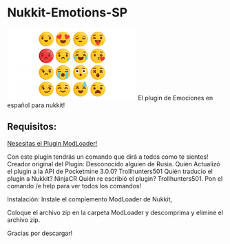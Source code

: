 # Nukkit-Emotions-SP
<img src="https://raw.githubusercontent.com/Trollhunters501/Nukkit-Emotions-SP/main/Icon.png"/>
El plugin de Emociones en español para nukkit!
<h2>Requisitos:</h2>
<a href="https://cloudburstmc.org/resources/modloader.108/"><p>Nesesitas el Plugin ModLoader!</p></a>
Con este plugin tendrás un comando que dirá a todos como te sientes!
Creador original del Plugin: Desconocido alguien de Rusia.
Quién Actualizó el plugin a la API de Pocketmine 3.0.0? Trollhunters501
Quién traducio el plugin a Nukkit? NinjaCR
Quién re escribió el plugin? Trollhunters501.
Pon el comando /e help para ver todos los comandos!

Instalación:
Instale el complemento ModLoader de Nukkit,

Coloque el archivo zip en la carpeta ModLoader y descomprima y elimine el archivo zip.


Gracias por descargar!
